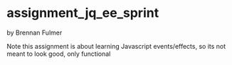 assignment_jq_ee_sprint
=======================

by Brennan Fulmer

Note this assignment is about learning Javascript events/effects, so its not
meant to look good, only functional
